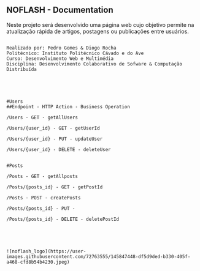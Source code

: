 ## NOFLASH - Documentation

Neste projeto será desenvolvido uma página web cujo objetivo permite na atualização rápida de artigos, postagens ou publicações entre usuários.


```

Realizado por: Pedro Gomes & Diogo Rocha
Politécnico: Instituto Politécnico Cávado e do Ave
Curso: Desenvolvimento Web e Multimédia
Disciplina: Desenvolvimento Colaborativo de Sofware & Computação Distribuída


```


```Especificação da API



#Users
##Endpoint - HTTP Action - Business Operation

/Users - GET - getAllUsers

/Users/{user_id} - GET - getUserId

/Users/{user_id} - PUT - updateUser

/Users/{user_id} - DELETE - deleteUser


#Posts

/Posts - GET - getAllposts

/Posts/{posts_id} - GET - getPostId

/Posts - POST - createPosts

/Posts/{posts_id} - PUT - 

/Posts/{posts_id} - DELETE - deletePostId





![noflash_logo](https://user-images.githubusercontent.com/72763555/145847448-df5d9ded-b330-405f-a468-cfd8b54b4230.jpeg)



